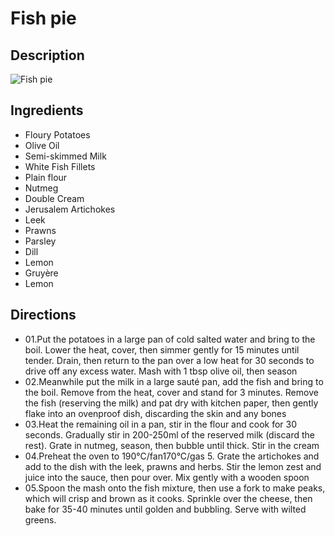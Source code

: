 # Fish pie

## Description
![Fish pie](https://www.themealdb.com/images/media/meals/ysxwuq1487323065.jpg "Fish pie")

## Ingredients
- Floury Potatoes
- Olive Oil
- Semi-skimmed Milk
- White Fish Fillets
- Plain flour
- Nutmeg
- Double Cream
- Jerusalem Artichokes
- Leek
- Prawns
- Parsley
- Dill
- Lemon
- Gruyère
- Lemon

## Directions
- 01.Put the potatoes in a large pan of cold salted water and bring to the boil. Lower the heat, cover, then simmer gently for 15 minutes until tender. Drain, then return to the pan over a low heat for 30 seconds to drive off any excess water. Mash with 1 tbsp olive oil, then season
- 02.Meanwhile put the milk in a large sauté pan, add the fish and bring to the boil. Remove from the heat, cover and stand for 3 minutes. Remove the fish (reserving the milk) and pat dry with kitchen paper, then gently flake into an ovenproof dish, discarding the skin and any bones
- 03.Heat the remaining oil in a pan, stir in the flour and cook for 30 seconds. Gradually stir in 200-250ml of the reserved milk (discard the rest). Grate in nutmeg, season, then bubble until thick. Stir in the cream
- 04.Preheat the oven to 190°C/fan170°C/gas 5. Grate the artichokes and add to the dish with the leek, prawns and herbs. Stir the lemon zest and juice into the sauce, then pour over. Mix gently with a wooden spoon
- 05.Spoon the mash onto the fish mixture, then use a fork to make peaks, which will crisp and brown as it cooks. Sprinkle over the cheese, then bake for 35-40 minutes until golden and bubbling. Serve with wilted greens.
